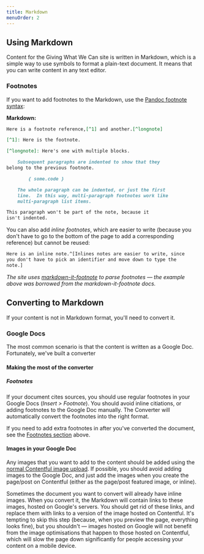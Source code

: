 ```yaml
---
title: Markdown
menuOrder: 2
---
```

## Using Markdown

Content for the Giving What We Can site is written in Markdown, which is a simple way to use symbols to format a plain-text document. It means that you can write content in any text editor.

### Footnotes

If you want to add footnotes to the Markdown, use the [Pandoc footnote syntax](http://pandoc.org/README.html#footnotes):

**Markdown:**

```markdown
Here is a footnote reference,[^1] and another.[^longnote]

[^1]: Here is the footnote.

[^longnote]: Here's one with multiple blocks.

    Subsequent paragraphs are indented to show that they
belong to the previous footnote.

        { some.code }

    The whole paragraph can be indented, or just the first
    line.  In this way, multi-paragraph footnotes work like
    multi-paragraph list items.

This paragraph won't be part of the note, because it
isn't indented.
```

You can also add *inline footnotes*, which are easier to write (because you don't have to go to the bottom of the page to add a corresponding reference) but cannot be reused:

```markdown
Here is an inline note.^[Inlines notes are easier to write, since
you don't have to pick an identifier and move down to type the
note.]
```

*The site uses [markdown-it-footnote](https://www.npmjs.com/package/markdown-it-footnote) to parse footnotes — the example above was borrowed from the markdown-it-footnote docs.*

## Converting to Markdown

If your content is not in Markdown format, you'll need to convert it.

### Google Docs

The most common scenario is that the content is written as a Google Doc. Fortunately, we've built a converter

#### Making the most of the converter

##### Footnotes

If your document cites sources, you should use regular footnotes in your Google Docs (*Insert > Footnote*). You should avoid inline citiations, or adding footnotes to the Google Doc manually. The Converter will automatically convert the footnotes into the right format.

If you need to add extra footnotes in after you've converted the document, see the [Footnotes section](#footnotes) above.


#### Images in your Google Doc

Any images that you want to add to the content should be added using the [normal Contentful image upload](/creating-content/contentful#uploading-images-and-other-assets). If possible, you should avoid adding images to the Google Doc, and just add the images when you create the page/post on Contentful (either as the page/post featured image, or inline).

Sometimes the document you want to convert will already have inline images. When you convert it, the Markdown will contain links to these images, hosted on Google's servers. You should get rid of these links, and replace them with links to a version of the image hosted on Contentful. It's tempting to skip this step (because, when you preview the page, everything looks fine), but you shouldn't — images hosted on Google will not benefit from the image optimisations that happen to those hosted on Contentful, which will slow the page down significantly for people accessing your content on a mobile device.



